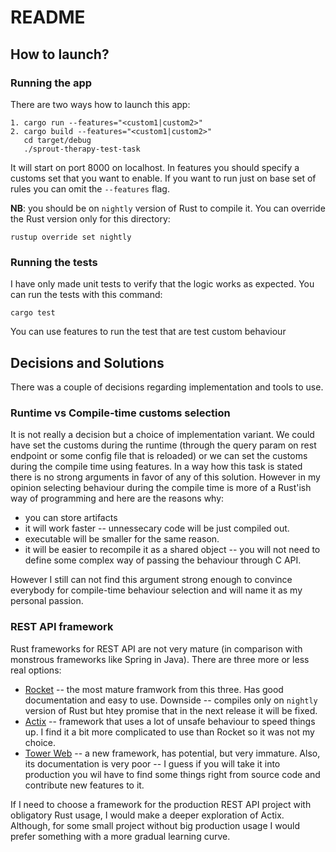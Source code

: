 # README

## How to launch?

### Running the app

There are two ways how to launch this app:

```
1. cargo run --features="<custom1|custom2>"
2. cargo build --features="<custom1|custom2>"
   cd target/debug
   ./sprout-therapy-test-task
```
It will start on port 8000 on localhost. In features you should specify a customs set that you want to enable. If you want to run just on base set of rules you can omit the `--features` flag.

**NB**: you should be on `nightly` version of Rust to compile it. You can override the Rust version only for this directory:
```
rustup override set nightly
```

### Running the tests

I have only made unit tests to verify that the logic works as expected. You can run the tests with this command:
```
cargo test
```
You can use features to run the test that are test custom behaviour

## Decisions and Solutions

There was a couple of decisions regarding implementation and tools to use.

### Runtime vs Compile-time customs selection

It is not really a decision but a choice of implementation variant. We could have set the customs during the runtime (through the query param on rest endpoint or some config file that is reloaded) or we can set the customs during the compile time using features. In a way how this task is stated there is no strong arguments in favor of any of this solution. However in my opinion selecting behaviour during the compile time is more of a Rust'ish way of programming and here are the reasons why: 

* you can store artifacts 
* it will work faster -- unnessecary code will be just compiled out.
* executable will be smaller for the same reason.
* it will be easier to recompile it as a shared object -- you will not need to define some complex way of passing the behaviour through C API.

However I still can not find this argument strong enough to convince everybody for compile-time behaviour selection and will name it as my personal passion.

### REST API framework

Rust frameworks for REST API are not very mature (in comparison with monstrous frameworks like Spring in Java). There are three more or less real options:

* [Rocket](https://rocket.rs/) -- the most mature framwork from this three. Has good documentation and easy to use. Downside -- compiles only on `nightly` version of Rust but htey promise that in the next release it will be fixed.
* [Actix](https://actix.rs/) -- framework that uses a lot of unsafe behaviour to speed things up. I find it a bit more complicated to use than Rocket so it was not my choice.
* [Tower Web](https://github.com/carllerche/tower-web) -- a new framework, has potential, but very immature. Also, its documentation is very poor -- I guess if you will take it into production you wil have to find some things right from source code and contribute new features to it.

If I need to choose a framework for the production REST API project with obligatory Rust usage, I would make a deeper exploration of Actix. Although, for some small project without big production usage I would prefer something with a more gradual learning curve.